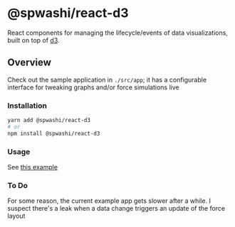 # @spwashi/react-d3

React components for managing the lifecycle/events of data visualizations, built on top of [d3](https://d3js.org/).

## Overview

Check out the sample application in  `./src/app`; it has a configurable interface for tweaking graphs and/or force simulations live

### Installation

```bash
yarn add @spwashi/react-d3
# or
npm install @spwashi/react-d3
```

### Usage

See [this example](https://github.com/spwashi/react-d3/blob/master/src/App.tsx)


### To Do

For some reason, the current example app gets slower after a while. I suspect there's a leak when a data change triggers an update of the force layout